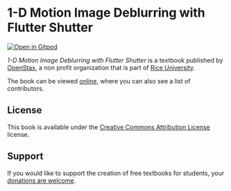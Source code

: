 # 1-D Motion Image Deblurring with Flutter Shutter

[![Open in Gitpod](https://gitpod.io/button/open-in-gitpod.svg)](https://gitpod.io/from-referrer/)

_1-D Motion Image Deblurring with Flutter Shutter_ is a textbook published by [OpenStax](https://openstax.org/), a non profit organization that is part of [Rice University](https://www.rice.edu/).

The book can be viewed [online](https://github.com/cnx-user-books/cnxbook-1-d-motion-image-deblurring-with-flutter-shutter-team-linusoids-elec-301-f15-final-project/releases/latest), where you can also see a list of contributors.

## License
This book is available under the [Creative Commons Attribution License](./LICENSE) license.

## Support
If you would like to support the creation of free textbooks for students, your [donations are welcome](https://riceconnect.rice.edu/donation/support-openstax-banner).
